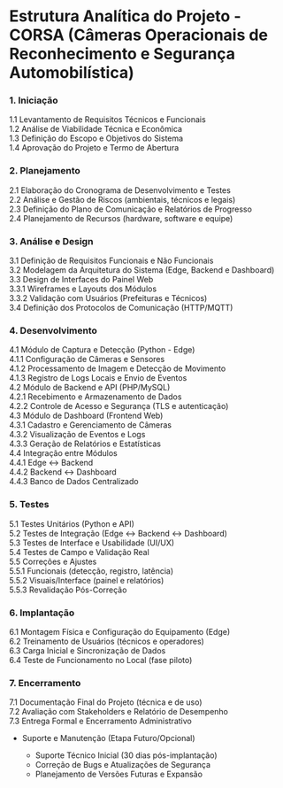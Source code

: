 # Estrutura Analítica do Projeto - CORSA (Câmeras Operacionais de Reconhecimento e Segurança Automobilística)

### 1. Iniciação

1.1 Levantamento de Requisitos Técnicos e Funcionais  
1.2 Análise de Viabilidade Técnica e Econômica  
1.3 Definição do Escopo e Objetivos do Sistema  
1.4 Aprovação do Projeto e Termo de Abertura  

### 2. Planejamento

2.1 Elaboração do Cronograma de Desenvolvimento e Testes  
2.2 Análise e Gestão de Riscos (ambientais, técnicos e legais)  
2.3 Definição do Plano de Comunicação e Relatórios de Progresso  
2.4 Planejamento de Recursos (hardware, software e equipe)  

### 3. Análise e Design

3.1 Definição de Requisitos Funcionais e Não Funcionais  
3.2 Modelagem da Arquitetura do Sistema (Edge, Backend e Dashboard)  
3.3 Design de Interfaces do Painel Web  
3.3.1 Wireframes e Layouts dos Módulos  
3.3.2 Validação com Usuários (Prefeituras e Técnicos)  
3.4 Definição dos Protocolos de Comunicação (HTTP/MQTT)  

### 4. Desenvolvimento

4.1 Módulo de Captura e Detecção (Python - Edge)  
4.1.1 Configuração de Câmeras e Sensores  
4.1.2 Processamento de Imagem e Detecção de Movimento  
4.1.3 Registro de Logs Locais e Envio de Eventos  
4.2 Módulo de Backend e API (PHP/MySQL)  
4.2.1 Recebimento e Armazenamento de Dados  
4.2.2 Controle de Acesso e Segurança (TLS e autenticação)  
4.3 Módulo de Dashboard (Frontend Web)  
4.3.1 Cadastro e Gerenciamento de Câmeras  
4.3.2 Visualização de Eventos e Logs  
4.3.3 Geração de Relatórios e Estatísticas  
4.4 Integração entre Módulos  
4.4.1 Edge ↔ Backend  
4.4.2 Backend ↔ Dashboard  
4.4.3 Banco de Dados Centralizado  

### 5. Testes

5.1 Testes Unitários (Python e API)  
5.2 Testes de Integração (Edge ↔ Backend ↔ Dashboard)  
5.3 Testes de Interface e Usabilidade (UI/UX)  
5.4 Testes de Campo e Validação Real  
5.5 Correções e Ajustes  
5.5.1 Funcionais (detecção, registro, latência)  
5.5.2 Visuais/Interface (painel e relatórios)  
5.5.3 Revalidação Pós-Correção  

### 6. Implantação

6.1 Montagem Física e Configuração do Equipamento (Edge)  
6.2 Treinamento de Usuários (técnicos e operadores)  
6.3 Carga Inicial e Sincronização de Dados  
6.4 Teste de Funcionamento no Local (fase piloto)  

### 7. Encerramento

7.1 Documentação Final do Projeto (técnica e de uso)  
7.2 Avaliação com Stakeholders e Relatório de Desempenho  
7.3 Entrega Formal e Encerramento Administrativo  

* Suporte e Manutenção (Etapa Futuro/Opcional)  

  * Suporte Técnico Inicial (30 dias pós-implantação)  
  * Correção de Bugs e Atualizações de Segurança  
  * Planejamento de Versões Futuras e Expansão  
